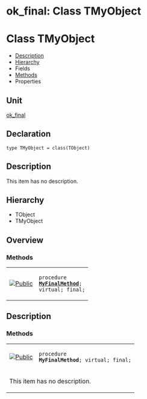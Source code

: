 # ok\_final: Class TMyObject


# Class TMyObject
<span id="TMyObject"/>

- [Description](#PasDoc-Description)
- [Hierarchy](#PasDoc-Hierarchy)
- Fields
- [Methods](#PasDoc-Methods)
- Properties

<span id="PasDoc-Description"/>

## Unit


[ok\_final](ok_final.md)


## Declaration


```type TMyObject = class(TObject)```


## Description
This item has no description.



## Hierarchy


<span id="PasDoc-Hierarchy"/>

- TObject
- TMyObject



## Overview

### Methods
<span id="PasDoc-Methods"/>


<table>
<tr>

<td>

<a href="legend.md"><img src="public.gif" alt="Public" title="Public"></img></a>
</td>

<td>

<code>procedure <strong><a href="ok_final.TMyObject.md#MyFinalMethod">MyFinalMethod</a></strong>; virtual; final;</code>
</td>
</tr>
</table>


## Description

### Methods

<table>
<tr>

<td>

<a href="legend.md"><img src="public.gif" alt="Public" title="Public"></img></a>
</td>

<td>

<span id="MyFinalMethod"/><code>procedure <strong>MyFinalMethod</strong>; virtual; final;</code>
</td>
</tr>
<tr><td colspan="2">

This item has no description.



</td></tr>
</table>

